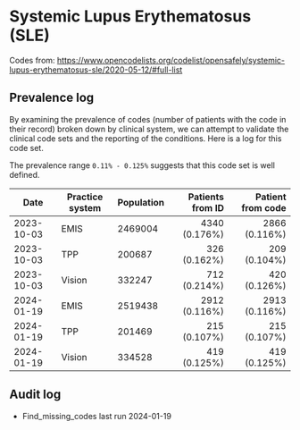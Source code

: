 # Systemic Lupus Erythematosus (SLE)

Codes from: https://www.opencodelists.org/codelist/opensafely/systemic-lupus-erythematosus-sle/2020-05-12/#full-list

## Prevalence log

By examining the prevalence of codes (number of patients with the code in their record) broken down by clinical system, we can attempt to validate the clinical code sets and the reporting of the conditions. Here is a log for this code set.

The prevalence range `0.11% - 0.125%` suggests that this code set is well defined.

| Date       | Practice system | Population | Patients from ID | Patient from code |
| ---------- | --------------- | ---------- | ---------------: | ----------------: |
| 2023-10-03 | EMIS            | 2469004    |    4340 (0.176%) |     2866 (0.116%) |
| 2023-10-03 | TPP             | 200687     |     326 (0.162%) |      209 (0.104%) |
| 2023-10-03 | Vision          | 332247     |     712 (0.214%) |      420 (0.126%) |
| 2024-01-19 | EMIS            | 2519438    |    2912 (0.116%) |     2913 (0.116%) |
| 2024-01-19 | TPP             | 201469     |     215 (0.107%) |      215 (0.107%) |
| 2024-01-19 | Vision          | 334528     |     419 (0.125%) |      419 (0.125%) |

## Audit log

- Find_missing_codes last run 2024-01-19
